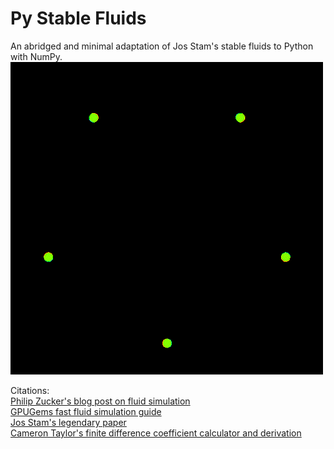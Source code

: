 # Py Stable Fluids
An abridged and minimal adaptation of Jos Stam's stable fluids to Python with NumPy.
![](test.gif)

Citations:\
[Philip Zucker's blog post on fluid simulation](http://www.philipzucker.com/annihilating-my-friend-will-with-a-python-fluid-simulation-like-the-cur-he-is/)\
[GPUGems fast fluid simulation guide](http://developer.download.nvidia.com/books/HTML/gpugems/gpugems_ch38.html)\
[Jos Stam's legendary paper](https://d2f99xq7vri1nk.cloudfront.net/legacy_app_files/pdf/ns.pdf)\
[Cameron Taylor's finite difference coefficient calculator and derivation](http://web.media.mit.edu/~crtaylor/calculator.html)
